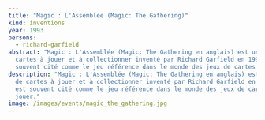 ```yaml
---
title: "Magic : L'Assemblée (Magic: The Gathering)"
kind: inventions
year: 1993
persons:
  - richard-garfield
abstract: "Magic : L'Assemblée (Magic: The Gathering en anglais) est un jeu de
  cartes à jouer et à collectionner inventé par Richard Garfield en 1993. Il est
  souvent cité comme le jeu référence dans le monde des jeux de cartes à jouer."
description: "Magic : L'Assemblée (Magic: The Gathering en anglais) est un jeu
  de cartes à jouer et à collectionner inventé par Richard Garfield en 1993. Il
  est souvent cité comme le jeu référence dans le monde des jeux de cartes à
  jouer."
image: /images/events/magic_the_gathering.jpg
---
```

